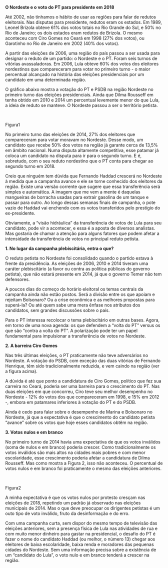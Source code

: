 **O Nordeste e o voto do PT para presidente em 2018**

Até 2002, não tínhamos o hábito de usar as regiões para falar de redutos
eleitorais. Nas disputas para presidente, redutos eram os estados. Em 1989,
Leonel Brizola obteve 61% dos votos totais no Rio Grande do Sul, e 50% no Rio de
Janeiro; os dois estados eram redutos de Brizola. O mesmo aconteceu com Ciro
Gomes no Ceará em 1998 (27% dos votos), ou Garotinho no Rio de Janeiro em 2002
(40% dos votos).

A partir das eleições de 2006, uma região do país passou a ser usada para
designar o reduto de um partido: o Nordeste e o PT. Foram seis turnos de
vitórias avassaladoras. Em 2006, Lula obteve 60% dos votos dos eleitores
nordestinos que compareceram para votar no primeiro turno - o maior percentual
alcançado na história das eleições presidenciais por um candidato em uma
determinada região.

O gráfico abaixo mostra a votação do PT e PSDB na região Nordeste no primeiro
turno das eleições presidenciais. Ainda que Dilma Rousseff em tenha obtido em
2010 e 2014 um percentual levemente menor do que Lula, a ideia de reduto se
manteve. O Nordeste passou a ser o território petista.

 

Figura1

No primeiro turno das eleições de 2014, 27% dos eleitores que compareceram para
votar moravam no Nordeste. Desse modo, um candidato que recebe 50% dos votos na
região já garante cerca de 13,5% em âmbito nacional. Numa disputa altamente
competitiva, esse patamar já coloca um candidato na disputa para ir para o
segundo turno. E é, sobretudo, com o seu reduto nordestino que o PT conta para
chegar ao segundo turno em 2018.

Creio que ninguém tem dúvida que Fernando Haddad crescerá no Nordeste à medida
que a campanha avance e ele se torne conhecido dos eleitores da região. Existe
uma versão corrente que sugere que essa transferência será simples e automática.
A imagem que me vem a mente é daquelas mangueiras de borracha usadas para
extrair gasolina de um tanque e passar para outro. Ao longo dessas semanas
finais de campanha, o pote vazio de Haddad vai enchendo com os votos
transferidos pelo prestígio do ex-presidente.

Obviamente, a “visão hidráulica” da transferência de votos de Lula para seu
candidato, pode vir a acontecer, e essa é a aposta de diversos analistas. Mas
gostaria de chamar a atenção para alguns fatores que podem afetar a intensidade
da transferência de votos no principal reduto petista.

**1. No lugar da campanha plebiscitária, entra o que?**

O reduto petista no Nordeste foi consolidado quando o partido estava à frente da
presidência. As eleições de 2006, 2010 e 2014 tiveram uma caráter plebiscitário
(a favor ou contra as política públicas do governo petista), que não estará
presente em 2014, já que o governo Temer não tem defensores.

A poucos dias do começo do horário eleitoral os temas centrais da campanha ainda
não estão postos. Será a divisão entre os que apoiam e rejeitam Bolsonaro? Ou a
crise econômica e as melhores propostas para superá-la? Ou até quem sabe uma
mera ênfase nos atributos dos candidatos, sem grandes discussões sobre o país.

Para o PT interessa recolocar o tema plebiscitário em outras bases. Agora, em
torno de uma nova agenda: os que defendem a “volta do PT” versus os que são
“contra a volta do PT”. A polarização pode ter um papel fundamental para
impulsionar a transferência de votos no Nordeste.

**2. A barreira Ciro Gomes**

Nas três últimas eleições, o PT praticamente não teve adversários no Nordeste. A
votação do PSDB, com exceção das duas vitórias de Fernando Henrique, têm sido
tradicionalmente reduzida, e vem caindo na região (ver a figura acima).

A dúvida é até que ponto a candidatura de Ciro Gomes, político que fez sua
carreira no Ceará, poderia ser uma barreira para o crescimento do PT. Nas duas
eleições em que concorreu, Ciro teve seu melhor desempenho no Nordeste - 12% do
votos dos que compareceram em 1998, e 15% em 2012 -, embora em patamares
inferiores à votação do PT e do PSDB.

Ainda é cedo para falar sobre o desempenho de Marina e Bolsonaro no Nordeste, já
que a expectativa é que o crescimento do candidato petista “avance” sobre os
votos que hoje esses candidatos obtêm na região.

**3. Votos nulos e em branco**

No primeiro turno de 2014 havia uma expectativa de que os votos inválidos (soma
de nulos e em branco) poderia crescer. Como tradicionalmente os votos inválidos
são mais altos na cidades mais pobres e com menor escolaridade, esse crescimento
poderia afetar a candidatura de Dilma Rousseff. Mas como mostra a Figura 2, isso
não aconteceu. O percentual de votos nulos e em branco foi praticamente o mesmo
das eleições anteriores.

 

Figura2

A minha expectativa é que os votos nulos por protesto cresçam nas eleições de
2018, repetindo um padrão já observado nas eleições municipais de 2014. Mas o
que deve preocupar os dirigentes petistas é um outo tipo de voto inválido, fruto
da desinformação e do erro.

Com uma campanha curta, sem dispor do mesmo tempo de televisão das eleições
anteriores, sem a presença física de Lula nas atividades de rua e com muito
menor dinheiro para gastar na presidencial, o desafio do PT é fazer o nome do
candidato Haddad (ou melhor, o número 13) chegar aos eleitores de baixa
escolaridade, baixa renda e moradores das pequenas cidades do Nordeste. Sem uma
informação precisa sobre a existência de um “candidato do Lula”, o voto nulo e
em branco tenderá a crescer na região.

